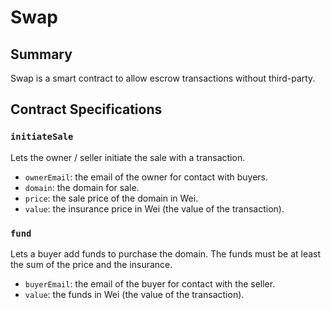 # Swap

## Summary

Swap is a smart contract to allow escrow transactions without third-party.

## Contract Specifications

### `initiateSale`

Lets the owner / seller initiate the sale with a transaction.

- `ownerEmail`: the email of the owner for contact with buyers. 
- `domain`: the domain for sale.
- `price`: the sale price of the domain in Wei.
- `value`: the insurance price in Wei (the value of the transaction).

### `fund`

Lets a buyer add funds to purchase the domain. The funds must be at least the sum of the price and the insurance.

- `buyerEmail`: the email of the buyer for contact with the seller.
- `value`: the funds in Wei (the value of the transaction).
